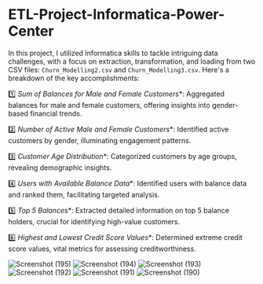 # ETL-Project-Informatica-Power-Center

In this project, I utilized Informatica skills to tackle intriguing data challenges, with a focus on extraction, transformation, and loading from two CSV files: `Churn_Modelling2.csv` and `Churn_Modelling3.csv`. Here's a breakdown of the key accomplishments:

1️⃣ *Sum of Balances for Male and Female Customers**: Aggregated balances for male and female customers, offering insights into gender-based financial trends.

2️⃣ *Number of Active Male and Female Customers**: Identified active customers by gender, illuminating engagement patterns.

3️⃣ *Customer Age Distribution**: Categorized customers by age groups, revealing demographic insights.

4️⃣ *Users with Available Balance Data**: Identified users with balance data and ranked them, facilitating targeted analysis.

5️⃣ *Top 5 Balances**: Extracted detailed information on top 5 balance holders, crucial for identifying high-value customers.

6️⃣ *Highest and Lowest Credit Score Values**: Determined extreme credit score values, vital metrics for assessing creditworthiness.

![Screenshot (195)](https://github.com/Mostafa2096/ETL-Project-Informatica-Power-Center/assets/106194954/2801fbc5-30a7-411e-8a83-1d144d766200)
![Screenshot (194)](https://github.com/Mostafa2096/ETL-Project-Informatica-Power-Center/assets/106194954/78c7a0ee-d57a-428e-95c7-5467ba5f83a5)
![Screenshot (193)](https://github.com/Mostafa2096/ETL-Project-Informatica-Power-Center/assets/106194954/afc6400d-478c-4b35-99b7-6d520d741deb)
![Screenshot (192)](https://github.com/Mostafa2096/ETL-Project-Informatica-Power-Center/assets/106194954/b1d1975d-0196-4b65-81b8-45b8776fac4b)
![Screenshot (191)](https://github.com/Mostafa2096/ETL-Project-Informatica-Power-Center/assets/106194954/ff4a90a5-6f6e-46ea-838a-485479e37f85)
![Screenshot (190)](https://github.com/Mostafa2096/ETL-Project-Informatica-Power-Center/assets/106194954/b371aadb-343d-4a4d-8d12-ffd55c012fca)
